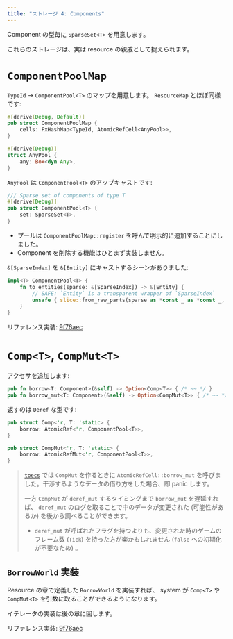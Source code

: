```yaml
---
title: "ストレージ 4: Components"
---
```


Component の型毎に `SparseSet<T>` を用意します。

これらのストレージは、実は resource の親戚として捉えられます。

# `ComponentPoolMap`

`TypeId` → `ComponentPool<T>` のマップを用意します。 `ResourceMap` とほぼ同様です:

```rust:comp.rs
#[derive(Debug, Default)]
pub struct ComponentPoolMap {
    cells: FxHashMap<TypeId, AtomicRefCell<AnyPool>>,
}

#[derive(Debug)]
struct AnyPool {
    any: Box<dyn Any>,
}
```

`AnyPool` は `ComponentPool<T>` のアップキャストです:

```rust:comp.rs
/// Sparse set of components of type T
#[derive(Debug)]
pub struct ComponentPool<T> {
    set: SparseSet<T>,
}
```

* プールは `ComponentPoolMap::register` を呼んで明示的に追加することにしました。
* Component を削除する機能はひとまず実装しません。

`&[SparseIndex]` を `&[Entity]` にキャストするシーンがありました:

```rust:comp.rs
impl<T> ComponentPool<T> {
    fn to_entities(sparse: &[SparseIndex]) -> &[Entity] {
        // SAFE: `Entity` is a transparent wrapper of `SparseIndex`
        unsafe { slice::from_raw_parts(sparse as *const _ as *const _, sparse.len()) }
    }
}
```

リファレンス実装: [9f76aec](https://github.com/toyboot4e/toecs/commit/9f76aec66df3e20a3729b2bb9b42c38a7d7f4fc9)

# `Comp<T>`, `CompMut<T>`

アクセサを追加します:

```rust:comp.rs
pub fn borrow<T: Component>(&self) -> Option<Comp<T>> { /* ~~ */ }
pub fn borrow_mut<T: Component>(&self) -> Option<CompMut<T>> { /* ~~ */ }
```

返すのは `Deref` な型です:

```rust:comp.rs
pub struct Comp<'r, T: 'static> {
    borrow: AtomicRef<'r, ComponentPool<T>>,
}

pub struct CompMut<'r, T: 'static> {
    borrow: AtomicRefMut<'r, ComponentPool<T>>,
}
```

> [`toecs`] では `CompMut` を作るときに `AtomicRefCell::borrow_mut` を呼びました。干渉するようなデータの借り方をした場合、即 panic します。
>
> 一方 `CompMut` が `deref_mut` するタイミングまで `borrow_mut` を遅延すれば、 `deref_mut` のログを取ることで中のデータが変更された (可能性があるか) を後から調べることができます。
>
> * `deref_mut` が呼ばれたフラグを持つよりも、変更された時のゲームのフレーム数 (`Tick`) を持った方が楽かもしれません (`false` への初期化が不要なため) 。

## `BorrowWorld` 実装

Resource の章で定義した `BorrowWorld` を実装すれば、 system が `Comp<T>` や `CompMut<T>` を引数に取ることができるようになります。

イテレータの実装は後の章に回します。

[`toecs`]: https://github.com/toyboot4e/toecs

リファレンス実装: [9f76aec](https://github.com/toyboot4e/toecs/commit/9f76aec66df3e20a3729b2bb9b42c38a7d7f4fc9)

